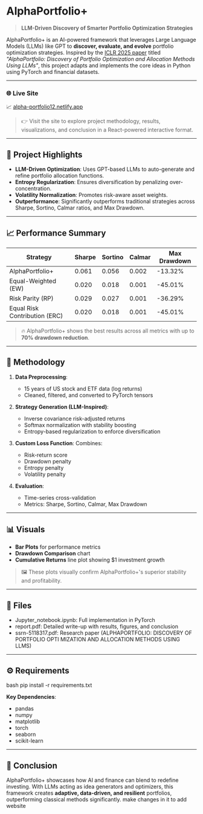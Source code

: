 # AlphaPortfolio+

> **LLM-Driven Discovery of Smarter Portfolio Optimization Strategies**

AlphaPortfolio+ is an AI-powered framework that leverages Large Language Models (LLMs) like GPT to **discover, evaluate, and evolve** portfolio optimization strategies. Inspired by the [ICLR 2025 paper](file:///C:/Users/vansh/OneDrive/Desktop/AlphaPortfolio+/ssrn-5118317.pdf) titled *"AlphaPortfolio: Discovery of Portfolio Optimization and Allocation Methods Using LLMs"*, this project adapts and implements the core ideas in Python using PyTorch and financial datasets.

---

### 🌐 Live Site  
📈 [alpha-portfolio12.netlify.app](https://alpha-portfolio12.netlify.app)

> 👉 Visit the site to explore project methodology, results, visualizations, and conclusion in a React-powered interactive format.

---

## 🚀 Project Highlights

- **LLM-Driven Optimization**: Uses GPT-based LLMs to auto-generate and refine portfolio allocation functions.
- **Entropy Regularization**: Ensures diversification by penalizing over-concentration.
- **Volatility Normalization**: Promotes risk-aware asset weights.
- **Outperformance**: Significantly outperforms traditional strategies across Sharpe, Sortino, Calmar ratios, and Max Drawdown.

---

## 📈 Performance Summary

| Strategy              | Sharpe | Sortino | Calmar | Max Drawdown |
|-----------------------|--------|---------|--------|---------------|
| AlphaPortfolio+       | 0.061  | 0.056   | 0.002  | -13.32%       |
| Equal-Weighted (EW)   | 0.020  | 0.018   | 0.001  | -45.01%       |
| Risk Parity (RP)      | 0.029  | 0.027   | 0.001  | -36.29%       |
| Equal Risk Contribution (ERC) | 0.020  | 0.018   | 0.001  | -45.01%       |

> 🔥 AlphaPortfolio+ shows the best results across all metrics with up to **70% drawdown reduction**.

---

## 🧠 Methodology

1. **Data Preprocessing**:
   - 15 years of US stock and ETF data (log returns)
   - Cleaned, filtered, and converted to PyTorch tensors

2. **Strategy Generation (LLM-Inspired)**:
   - Inverse covariance risk-adjusted returns
   - Softmax normalization with stability boosting
   - Entropy-based regularization to enforce diversification

3. **Custom Loss Function**:
   Combines:
   - Risk-return score
   - Drawdown penalty
   - Entropy penalty
   - Volatility penalty

4. **Evaluation**:
   - Time-series cross-validation
   - Metrics: Sharpe, Sortino, Calmar, Max Drawdown

---

## 📊 Visuals

- **Bar Plots** for performance metrics
- **Drawdown Comparison** chart
- **Cumulative Returns** line plot showing $1 investment growth

> 🖼️ These plots visually confirm AlphaPortfolio+'s superior stability and profitability.

---

## 📁 Files

- Jupyter_notebook.ipynb: Full implementation in PyTorch
- report.pdf: Detailed write-up with results, figures, and conclusion
- ssrn-5118317.pdf: Research paper (ALPHAPORTFOLIO: DISCOVERY OF PORTFOLIO OPTI
MIZATION AND ALLOCATION METHODS USING LLMS)

---

## ⚙️ Requirements

bash
pip install -r requirements.txt


**Key Dependencies**:
- pandas
- numpy
- matplotlib
- torch
- seaborn
- scikit-learn

---

## 📌 Conclusion

AlphaPortfolio+ showcases how AI and finance can blend to redefine investing. With LLMs acting as idea generators and optimizers, this framework creates **adaptive, data-driven, and resilient** portfolios, outperforming classical methods significantly. make changes in it to add website 

